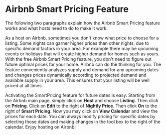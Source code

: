 # Airbnb Smart Pricing Feature

The following two paragraphs explain how the Airbnb Smart Pricing feature works and what hosts need to do to make it work.

As a host on Airbnb, sometimes you don't know what price to choose for a listing. Some nights can garner higher prices than other nights, due to specific demand factors in your area. For example there may be upcoming events or holidays that will create higher demand for homes such as yours. With the free Airbnb Smart Pricing feature, you don't need to figure out future optimal prices for your home.  Airbnb can do the thinking for you. The feature conveniently analyzes supply and demand for any upcoming dates and changes prices dynamically according to projected demand and available supply in your area. This ensures that your listing will be well priced at all times.

Activating the SmartPricing feature for future dates is easy.  Starting from the Airbnb main page, simply click on **Host** and choose **Listing**. Then click on **Pricing**. Click on **Edit** to the right of **Nightly Price**. Then click **On** to the right of **Smart Pricing**. Now you may click on **View Calendar** and view the prices for each date. You can always modify pricing for specific dates by selecting those dates and making changes in the tool box to the right of the calendar. Enjoy hosting on Airbnb!
